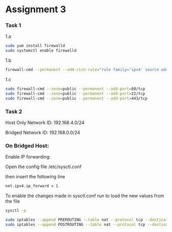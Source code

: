 # Assignment 3

### Task 1

1.a 

```bash
sudo yum install firewalld
sudo systemctl enable firewalld

```

1.b 

```bash
firewall-cmd --permanent --add-rich-rule="rule family='ipv4' source address='192.168.3.0/24' reject"
```

1.c

```bash
sudo firewall-cmd --zone=public --permanent --add-port=80/tcp
sudo firewall-cmd --zone=public --permanent --add-port=22/tcp
sudo firewall-cmd --zone=public --permanent --add-port=443/tcp
```

### Task 2

Host Only Network ID: 192.168.4.0/24

Bridged Network ID: 192.168.0.0/24

### On Bridged Host:

Enable IP forwarding:

Open the config file /etc/sysctl.conf

then insert the following line

```bash
net.ipv4.ip_forward = 1
```

To enable the changes made in sysctl.conf run  to load the new values from the file

```bash
sysctl -p
```

```bash
sudo iptables --append PREROUTING --table nat --protocol tcp --destination 192.168.4.12 --jump DNAT --to-destination 192.168.0.12
sudo iptables --append POSTROUTING --table nat --protocol tcp --destination 192.168.0.10  --jump SNAT --to-source 192.168.4.12
```
